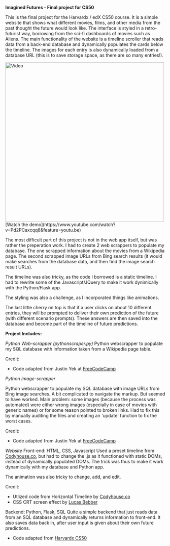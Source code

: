 **Imagined Futures - Final project for CS50**

This is the final project for the Harvardx / edX CS50 course.
It is a simple website that shows what different movies, films, and other media from the past thought the future would look like. 
The interface is styled in a retro-futurist way, borrowing from the sci-fi dashboards of movies such as Aliens. The main functionality of the website is a timeline scroller that reads data from a back-end database and dynamically populates the cards below the timeline. The images for each entry is also dynamically loaded from a database URL (this is to save storage space, as there are so many entries!).

<img src="demo.gif" width="500" alt="Video">
[Watch the demo](https://www.youtube.com/watch?v=Pd2PCaxcqq8&feature=youtu.be)

The most difficult part of this project is not in the web app itself, but was rather the preperation work. I had to create 2 web scrappers to populate my database. The one scrapped information about the movies from a Wikipedia page. The second scrapped image URLs from Bing search results (it would make searches from the database data, and then find the image search result URLs). 

The timeline was also tricky, as the code I borrowed is a static timeline. I had to rewrite some of the Javascript/JQuery to make it work dynimically with the Python/Flask app. 

The styling was also a challenge, as I incorporated things like animations. 

The last little cherry on top is that if a user clicks on about 10 different entries, they will be prompted to deliver their own prediction of the future (with different scenario prompts). These answers are then saved into the database and become part of the timeline of future predictions. 

**Project Includes:**

*Python Web-scrapper (pythonscraper.py)*
Python webscrapper to populate my SQL database with information taken from a Wikipedia page table.

Credit: 
* Code adapted from Justin Yek at [FreeCodeCamp](https://www.freecodecamp.org/news/how-to-scrape-websites-with-python-and-beautifulsoup-5946935d93fe/)

*Python Image-scrapper*

Python webscrapper to populate my SQL database with image URLs from Bing image searches. A bit complicated to navigate the markup. But seemed to have worked. Main problem: some images (because the process was automated) were either wrong images (especially in case of movies with generic names) or for some reason pointed to broken links. Had to fix this by manually auditing the files and creating an 'update' function to fix the worst cases. 

Credit: 
* Code adapted from Justin Yek at [FreeCodeCamp](https://www.freecodecamp.org/news/how-to-scrape-websites-with-python-and-beautifulsoup-5946935d93fe/)

*Website*
Front-end: HTML, CSS, Javascript
Used a preset timeline from  [Codyhouse.co](https://codyhouse.co/gem/horizontal-timeline/), but had to change the .js as it functioned with static DOMs, instead of dynamically populated DOMs. The trick was thus to make it work dynamically with my database and Python app. 

The animation was also tricky to change, add, and edit. 

Credit: 
* Utlized code from Horizontal Timeline by [Codyhouse.co](https://codyhouse.co/gem/horizontal-timeline/)
* CSS CRT screen effect by [Lucas Bebber](https://codepen.io/lbebber/pen/XJRdrV)


Backend: Python, Flask, SQL
Quite a simple backend that just reads data from an SQL database and dynamically returns information to front-end. It also saves data back in, after user input is given about their own future predictions. 
* Code adapted from [Harvardx CS50](https://www.edx.org/course/cs50s-introduction-to-computer-science)
